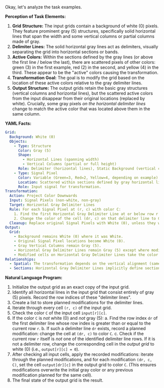 Okay, let's analyze the task examples.

**Perception of Task Elements:**

1.  **Grid Structure:** The input grids contain a background of white (0) pixels. They feature prominent gray (5) structures, specifically solid horizontal lines that span the width and some vertical columns or partial columns made of gray.
2.  **Delimiter Lines:** The solid horizontal gray lines act as delimiters, visually separating the grid into horizontal sections or bands.
3.  **Active Colors:** Within the sections defined by the gray lines (or above the first line / below the last), there are scattered pixels of other colors: green (3) in the first example, red (2) in the second, and yellow (4) in the third. These appear to be the "active" colors causing the transformation.
4.  **Transformation Goal:** The goal is to modify the grid based on the location of these active colors relative to the gray delimiter lines.
5.  **Output Structure:** The output grids retain the basic gray structures (vertical columns and horizontal lines), but the scattered active colors from the input disappear from their original locations (replaced by white). Crucially, some gray pixels *on the horizontal delimiter lines* change to match the active color that was located above them in the same column.

**YAML Facts:**


```yaml
Grid:
  Background: White (0)
  Objects:
    - Type: Structure
      Color: Gray (5)
      Shape:
        - Horizontal Lines (spanning width)
        - Vertical Columns (partial or full height)
      Role: Delimiter (horizontal lines), Static Background (vertical columns)
    - Type: Signal Pixel
      Color: Variable (Green=3, Red=2, Yellow=4, depending on example)
      Location: Scattered within sections defined by gray horizontal lines, sometimes on the lines themselves.
      Role: Input signal for transformation.
Transformation:
  Action: Project Color Downwards
  Input: Signal Pixels (non-white, non-gray)
  Target: Horizontal Gray Delimiter Lines
  Rule: For each Signal Pixel at (r, c) with color C:
    1. Find the first Horizontal Gray Delimiter Line at or below row r (let its row index be dr).
    2. Change the color of the cell (dr, c) on that delimiter line to C.
  Cleanup: Replace original Signal Pixels with White (0), unless they were on a delimiter line that was modified.
Output:
  Grid:
    - Background remains White (0) where it was White.
    - Original Signal Pixel locations become White (0).
    - Gray Vertical Columns remain Gray (5).
    - Horizontal Gray Delimiter Lines remain Gray (5) except where modified by the projection rule.
    - Modified cells on Horizontal Gray Delimiter Lines take the color C projected onto them.
Relationships:
  - Spatial: The transformation depends on the vertical alignment (same column) between a Signal Pixel and the Horizontal Gray Delimiter Line at or below it.
  - Sections: Horizontal Gray Delimiter Lines implicitly define sections. Signal Pixels within a section (or on its lower boundary line) affect the color of that lower boundary line.
```


**Natural Language Program:**

1.  Initialize the output grid as an exact copy of the input grid.
2.  Identify all horizontal lines in the input grid that consist entirely of gray (5) pixels. Record the row indices of these "delimiter lines".
3.  Create a list to store planned modifications for the delimiter lines.
4.  Iterate through every cell `(r, c)` of the input grid.
5.  Check the color `C` of the input cell `input[r][c]`.
6.  If the color `C` is *not* white (0) and *not* gray (5):
    a.  Find the row index `dr` of the first delimiter line whose row index is greater than or equal to the current row `r`.
    b.  If such a delimiter line `dr` exists, record a planned modification: change the cell at `(dr, c)` to color `C`.
    c.  Check if the current row `r` itself is *not* one of the identified delimiter line rows. If it is not a delimiter row, change the corresponding cell in the *output grid* to white (0) (i.e., `output[r][c] = 0`).
7.  After checking all input cells, apply the recorded modifications: iterate through the planned modifications, and for each modification `(dr, c, C)`, set the cell `output[dr][c]` in the output grid to color `C`. (This ensures modifications overwrite the initial gray color or any previous modification planned for the same cell).
8.  The final state of the output grid is the result.
